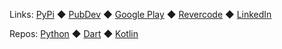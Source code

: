 Links: [PyPi](https://pypi.org/user/rtmigo/) ◆ [PubDev](https://pub.dev/publishers/revercode.com/packages) ◆ [Google Play](https://play.google.com/store/apps/developer?id=Revercode) ◆ [Revercode](https://revercode.com/) ◆ [LinkedIn](https://www.linkedin.com/in/artg/)

Repos: [Python](https://github.com/rtmigo?tab=repositories&q=&type=source&language=python) ◆ [Dart](https://github.com/rtmigo?tab=repositories&q=&type=source&language=dart) ◆ [Kotlin](https://github.com/rtmigo?tab=repositories&q=&type=source&language=kotlin)

